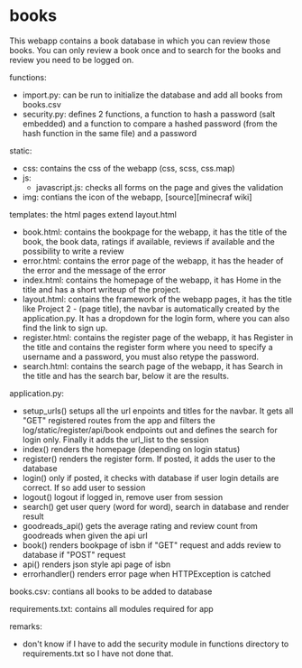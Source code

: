 # books

This webapp contains a book database in which you can review those books. You can only review a book once and to search for the books and review you need to be logged on.

functions:
  * import.py:
      can be run to initialize the database and add all books from books.csv
  * security.py:
      defines 2 functions, a function to hash a password (salt embedded) and a function to compare a hashed password (from the hash function in the same file) and a password

static:
  * css:
      contains the css of the webapp (css, scss, css.map)
  * js:
    * javascript.js:
        checks all forms on the page and gives the validation
  * img:
      contians the icon of the webapp, [source][minecraf wiki]

templates:
  the html pages extend layout.html
  * book.html:
      contains the bookpage for the webapp, it has the title of the book, the book data, ratings if available, reviews if available and the possibility to write a review
  * error.html:
      contains the error page of the webapp, it has the header of the error and the message of the error
  * index.html:
      contains the homepage of the webapp, it has Home in the title and has a short writeup of the project.
  * layout.html:
      contains the framework of the webapp pages, it has the title like Project 2 - (page title), the navbar is automatically created by the application.py. It has a dropdown for the login form, where you can also find the link to sign up.
  * register.html:
      contains the register page of the webapp, it has Register in the title and contains the register form where you need to specify a username and a password, you must also retype the password.
  * search.html:
      contains the search page of the webapp, it has Search in the title and has the search bar, below it are the results.

application.py:
  * setup_urls()
      setups all the url enpoints and titles for the navbar. It gets all "GET" registered routes from the app and filters the log/static/register/api/book endpoints out and defines the search for login only. Finally it adds the url_list to the session
  * index()
      renders the homepage (depending on login status)
  * register()
      renders the register form. If posted, it adds the user to the database
  * login()
      only if posted, it checks with database if user login details are correct. If so add user to session
  * logout()
      logout if logged in, remove user from session
  * search()
      get user query (word for word), search in database and render result
  * goodreads_api()
      gets the average rating and review count from goodreads when given the api url
  * book()
      renders bookpage of isbn if "GET" request and adds review to database if "POST" request
  * api()
      renders json style api page of isbn
  * errorhandler()
      renders error page when HTTPException is catched

books.csv:
  contians all books to be added to database

requirements.txt:
  contains all modules required for app

remarks:
  * don't know if I have to add the security module in functions directory to requirements.txt so I have not done that.

[minecraft wiki]: https://gamepedia.cursecdn.com/minecraft_gamepedia/f/f3/Book.png
